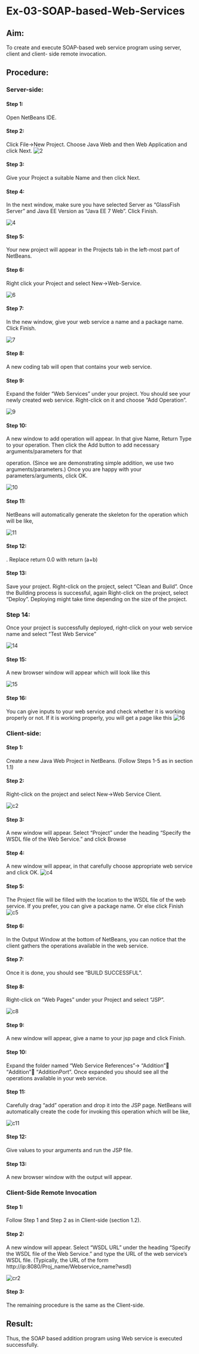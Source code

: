 # Ex-03-SOAP-based-Web-Services

## Aim:

To create and execute SOAP-based web service program using server, client and client- side remote invocation.

## Procedure:

### Server-side:
#### Step 1:
Open NetBeans IDE.
#### Step 2:
Click File->New Project. Choose Java Web and then Web Application and click Next.
![2](https://github.com/DrMalathiSaravanan/Ex-03-SOAP-based-Web-Services/assets/139700114/53b21d93-3784-4a69-b64a-ac255b66a132)




#### Step 3:
Give your Project a suitable Name and then click Next.
#### Step 4:
In the next window, make sure you have selected Server as “GlassFish Server” and Java EE Version as “Java EE 7 Web”. Click Finish.

![4](https://github.com/DrMalathiSaravanan/Ex-03-SOAP-based-Web-Services/assets/139700114/ba86ef64-1e67-4eba-9935-96d4b158fcde)

 


#### Step 5:
Your new project will appear in the Projects tab in the left-most part of NetBeans.

#### Step 6:
Right click your Project and select New->Web-Service.

![6](https://github.com/DrMalathiSaravanan/Ex-03-SOAP-based-Web-Services/assets/139700114/e45c5bec-b36c-4b91-87c3-f49ac1c84604)



#### Step 7:
In the new window, give your web service a name and a package name. Click Finish.
 
 ![7](https://github.com/DrMalathiSaravanan/Ex-03-SOAP-based-Web-Services/assets/139700114/f6e330f4-a62a-44bb-9ce1-53e54db577f4)



#### Step 8:
A new coding tab will open that contains your web service.

#### Step 9:
Expand the folder “Web Services” under your project. You should see your newly created web service. Right-click on it and choose “Add Operation”.

![9](https://github.com/DrMalathiSaravanan/Ex-03-SOAP-based-Web-Services/assets/139700114/c0dc772c-c5ff-466f-bc8a-908a1f956291)




#### Step 10:
A new window to add operation will appear. In that give Name, Return Type to your operation. Then click the Add button to add necessary arguments/parameters for that
 
operation. (Since we are demonstrating simple addition, we use two arguments/parameters.) Once you are happy with your parameters/arguments, click OK.

![10](https://github.com/DrMalathiSaravanan/Ex-03-SOAP-based-Web-Services/assets/139700114/2e04e804-2aad-4074-87cf-2a9ed8b0fd78)


#### Step 11:
NetBeans will automatically generate the skeleton for the operation which will be like,

![11](https://github.com/DrMalathiSaravanan/Ex-03-SOAP-based-Web-Services/assets/139700114/eaf6cf88-92e2-478f-a6ac-f800251e6bd5)



#### Step 12:
. Replace return 0.0 with return (a+b)

#### Step 13:
Save your project. Right-click on the project, select “Clean and Build”. Once the Building process is successful, again Right-click on the project, select “Deploy”.
Deploying might take time depending on the size of the project. 

### Step 14:
Once your project is successfully deployed, right-click on your web service name and select “Test Web Service”

![14](https://github.com/DrMalathiSaravanan/Ex-03-SOAP-based-Web-Services/assets/139700114/4c82ecec-fe36-4826-96bb-37dd25bb0f75)

 


#### Step 15:
A new browser window will appear which will look like this

![15](https://github.com/DrMalathiSaravanan/Ex-03-SOAP-based-Web-Services/assets/139700114/1f23a946-d82a-440d-9435-14ea8a0d4907)



#### Step 16: 
You can give inputs to your web service and check whether it is working properly or not. If it is working properly, you will get a page like this
 ![16](https://github.com/DrMalathiSaravanan/Ex-03-SOAP-based-Web-Services/assets/139700114/4a6cac39-12aa-42c7-8495-77e777e89bcb)

 
### Client-side:


#### Step 1:
Create a new Java Web Project in NetBeans. (Follow Steps 1-5 as in section 1.1)
#### Step 2:
Right-click on the project and select New->Web Service Client.

![c2](https://github.com/DrMalathiSaravanan/Ex-03-SOAP-based-Web-Services/assets/139700114/3e65b81f-b2c5-4dac-af34-5b3850020e56)



#### Step 3: 
A new window will appear. Select “Project” under the heading “Specify the WSDL file of the Web Service.” and click Browse

#### Step 4: 
A new window will appear, in that carefully choose appropriate web service and click OK.
 ![c4](https://github.com/DrMalathiSaravanan/Ex-03-SOAP-based-Web-Services/assets/139700114/b4050bbd-3c0c-4c57-b6cb-27325f140340)

 
#### Step 5:
The Project file will be filled with the location to the WSDL file of the web service. If you prefer, you can give a package name. Or else click Finish
 ![c5](https://github.com/DrMalathiSaravanan/Ex-03-SOAP-based-Web-Services/assets/139700114/8bb6e72e-8085-42c6-b88e-db310a49605a)



#### Step 6:
In the Output Window at the bottom of NetBeans, you can notice that the client gathers the operations available in the web service.

#### Step 7:
Once it is done, you should see “BUILD SUCCESSFUL”.

#### Step 8:
Right-click on “Web Pages” under your Project and select “JSP”.

![c8](https://github.com/DrMalathiSaravanan/Ex-03-SOAP-based-Web-Services/assets/139700114/4053beb0-00c4-4f5a-8a7b-7f961b885084)

#### Step 9: 
A new window will appear, give a name to your jsp page and click Finish.

#### Step 10: 
Expand the folder named “Web Service References”-> “Addition” “Addition” “AdditionPort”. Once expanded you should see all the operations available in your web service.

#### Step 11: 
Carefully drag “add” operation and drop it into the JSP page. NetBeans will automatically create the code for invoking this operation which will be like,
 
 ![c11](https://github.com/DrMalathiSaravanan/Ex-03-SOAP-based-Web-Services/assets/139700114/b37ebd64-c3c4-4e9c-9ba4-bf41c6b246bb)



#### Step 12: 
Give values to your arguments and run the JSP file. 

#### Step 13:
A new browser window with the output will appear. 

### Client-Side Remote Invocation

#### Step 1: 
Follow Step 1 and Step 2 as in Client-side (section 1.2).

#### Step 2:
A new window will appear. Select “WSDL URL” under the heading “Specify the WSDL file of the Web Service.” and type the URL of the web service’s WSDL file. (Typically, the URL of the form http://ip:8080/Proj_name/Webservice_name?wsdl)
 

![cr2](https://github.com/DrMalathiSaravanan/Ex-03-SOAP-based-Web-Services/assets/139700114/7d6eb944-5735-40b1-a5fc-7af19d6b92c8)

#### Step 3: 
The remaining procedure is the same as the Client-side.


## Result:
Thus, the SOAP based addition program using Web service is executed successfully.
